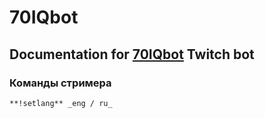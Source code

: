 # 70IQbot

## Documentation for [70IQbot](https://www.twitch.tv/70iqbot) Twitch bot

### Команды стримера
```markdown
**!setlang** _eng / ru_
```

